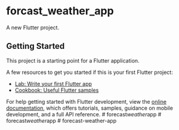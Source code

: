 # forcast_weather_app

A new Flutter project.

## Getting Started

This project is a starting point for a Flutter application.

A few resources to get you started if this is your first Flutter project:

- [Lab: Write your first Flutter app](https://docs.flutter.dev/get-started/codelab)
- [Cookbook: Useful Flutter samples](https://docs.flutter.dev/cookbook)

For help getting started with Flutter development, view the
[online documentation](https://docs.flutter.dev/), which offers tutorials,
samples, guidance on mobile development, and a full API reference.
#   f o r e c a s t _ w e a t h e r _ a p p  
 #   f o r e c a s t _ w e a t h e r _ a p p  
 #   f o r e c a s t - w e a t h e r - a p p  
 
